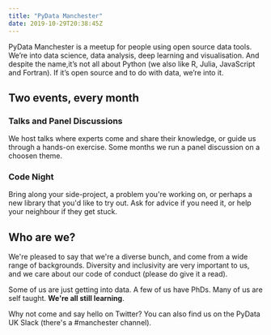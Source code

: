 ```yaml
---
title: "PyData Manchester"
date: 2019-10-29T20:38:45Z
---
```


PyData Manchester is a meetup for people using open source data tools. We’re into data science, data analysis, deep learning and visualisation. And despite the name,it’s not all about Python (we also like R, Julia, JavaScript and Fortran). If it’s open source and to do with data, we’re into it.

## Two events, every month

### Talks and Panel Discussions

We host talks where experts come and share their knowledge, or guide us through a hands-on exercise. Some months we run a panel discussion on a choosen theme.

### Code Night

Bring along your side-project, a problem you're working on, or perhaps a new library that you'd like to try out. Ask for advice if you need it, or help your neighbour if they get stuck.

## Who are we?

We're pleased to say that we're a diverse bunch, and come from a wide range of backgrounds. Diversity and inclusivity are very important to us, and we care about our code of conduct (please do give it a read).

Some of us are just getting into data. A few of us have PhDs. Many of us are self taught. **We're all still learning**.

Why not come and say hello on Twitter? You can also find us on the PyData UK Slack (there's a #manchester channel).
